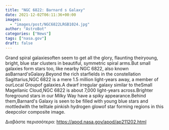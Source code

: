 ```yaml
---
title: "NGC 6822: Barnard s Galaxy"
date: 2021-12-02T06:11:36+00:00
images:
  - "images/post/NGC6822LRGB1024.jpg"
author: "AstroBot"
categories: ["News"]
tags: ["nasa.gov"]
draft: false
---
```


Grand spiral galaxiesoften seem to get all the glory, flaunting theiryoung, bright, blue star clusters in beautiful, symmetric spiral arms.But small galaxies form stars too, like nearby NGC 6822, also known asBarnard'sGalaxy.Beyond the rich starfields in the constellation Sagittarius,NGC 6822 is a mere 1.5 million light-years away, a member of ourLocal Groupof galaxies.A dwarf irregular galaxy similar to theSmall Magellanic Cloud,NGC 6822 is about 7,000 light-years across.Brighter foreground stars in our Milky Way have a spiky appearance.Behind them,Barnard's Galaxy is seen to be filled with young blue stars and mottledwith the telltale pinkish hydrogen glowof star forming regions in this deepcolor composite image.

Διαβάστε περισσότερα: https://apod.nasa.gov/apod/ap211202.html
